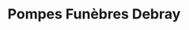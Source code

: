 ---
title: "Pompes Funèbres Debray"
url: /saint-mars-du-desert/pompes-funebres-debray/
shop: Bestattungen
---